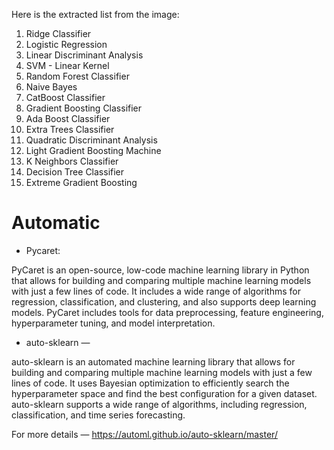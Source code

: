 Here is the extracted list from the image:

1. Ridge Classifier
2. Logistic Regression
3. Linear Discriminant Analysis
4. SVM - Linear Kernel
5. Random Forest Classifier
6. Naive Bayes
7. CatBoost Classifier
8. Gradient Boosting Classifier
9. Ada Boost Classifier
10. Extra Trees Classifier
11. Quadratic Discriminant Analysis
12. Light Gradient Boosting Machine
13. K Neighbors Classifier
14. Decision Tree Classifier
15. Extreme Gradient Boosting

# Automatic
- Pycaret:

PyCaret is an open-source, low-code machine learning library in Python that allows for building and comparing multiple machine learning models with just a few lines of code. It includes a wide range of algorithms for regression, classification, and clustering, and also supports deep learning models. PyCaret includes tools for data preprocessing, feature engineering, hyperparameter tuning, and model interpretation.
- auto-sklearn —

auto-sklearn is an automated machine learning library that allows for building and comparing multiple machine learning models with just a few lines of code. It uses Bayesian optimization to efficiently search the hyperparameter space and find the best configuration for a given dataset. auto-sklearn supports a wide range of algorithms, including regression, classification, and time series forecasting.

For more details — https://automl.github.io/auto-sklearn/master/